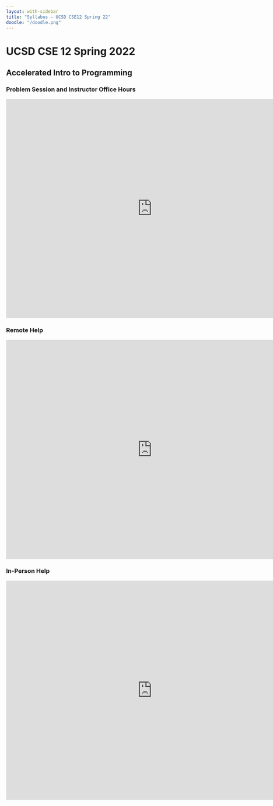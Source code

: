 ```yaml
---
layout: with-sidebar
title: "Syllabus – UCSD CSE12 Spring 22"
doodle: "/doodle.png"
---
```


# UCSD CSE 12 Spring 2022
## Accelerated Intro to Programming

### Problem Session and Instructor Office Hours

<iframe src="https://calendar.google.com/calendar/embed?src=c_pqqa2k3p9tc6a9dk2j700tmtpo%40group.calendar.google.com&ctz=America%2FLos_Angeles" style="border: 0" width="800" height="600" frameborder="0" scrolling="no"></iframe>

### Remote Help

<iframe src="https://calendar.google.com/calendar/embed?src=c_5opvlo73bldf3n14nojolje6o4%40group.calendar.google.com&ctz=America%2FLos_Angeles" style="border: 0" width="800" height="600" frameborder="0" scrolling="no"></iframe>

### In-Person Help

<iframe src="https://calendar.google.com/calendar/embed?src=c_8t2iok181rahpuvdmlnorep724%40group.calendar.google.com&ctz=America%2FLos_Angeles" style="border: 0" width="800" height="600" frameborder="0" scrolling="no"></iframe>
